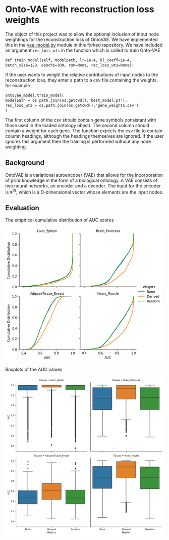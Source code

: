 # Onto-VAE with reconstruction loss weights

The object of this project was to allow the optional inclusion of input node weightings for the reconstruction loss of OntoVAE. We have implemented this in the [vae_model.py](https://github.com/david-hirst/onto-vae/blob/main/onto_vae/vae_model.py) module in this forked repository. We have included an argument `rec_loss_wts` in the function which is called to train Onto-VAE 
```
def train_model(self, modelpath, lr=1e-4, kl_coeff=1e-4, batch_size=128, epochs=300, run=None, rec_loss_wts=None):
```
If the user wants to weight the relative contributions of input nodes to the reconstruction loss, they enter a path to a csv file containing the weights, for example
```
ontovae_model.train_model(
modelpath = os.path.join(os.getcwd(),'best_model.pt'),
rec_loss_wts = os.path.join(os.getcwd(),'gene_weights.csv')
)
```
The first column of the csv should contain gene symbols consistant with those used in the loaded ontology object. The second column should contain a weight for each gene. The function expects the csv file to contain column headings, although the headings themselves are ignored. If the user ignores this argument then the training is performed without any node weighting.

## Background

OntoVAE is a variational autoencdoer (VAE) that allows for the incorporation of prior knowledge in the form of a biological ontology. A VAE consists of two neural networks, an encoder and a decoder. The input for the encoder is $\boldsymbol{x}^{(i)}$, which is a $D$-dimensional vector whose elements are the input nodes.

## Evaluation

The empirical cumulative distribution of AUC scores

<img src="images/AUC-EDCF-plots.png">

Boxplots of the AUC values

<img src="images/AUC_boxplots.png">
